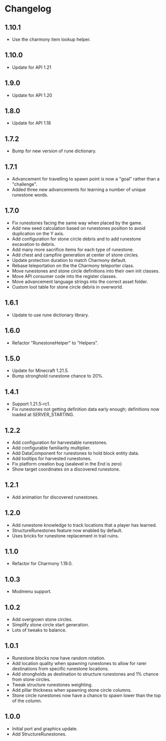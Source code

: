 # Changelog

## 1.10.1

- Use the charmony item lookup helper.

## 1.10.0

- Update for API 1.21

## 1.9.0

- Update for API 1.20

## 1.8.0

- Update for API 1.18

## 1.7.2

- Bump for new version of rune dictionary.

## 1.7.1

- Advancement for travelling to spawn point is now a "goal" rather than a "challenge".
- Added three new advancements for learning a number of unique runestone words.

## 1.7.0

- Fix runestones facing the same way when placed by the game.
- Add new seed calculation based on runestones position to avoid duplication on the Y axis.
- Add configuration for stone circle debris and to add runestone excavation to debris.
- Add many more sacrifice items for each type of runestone.
- Add chest and campfire generation at center of stone circles.
- Update protection duration to match Charmony default.
- Rebase teleportation on the the Charmony teleporter class.
- Move runestones and stone circle definitions into their own init classes.
- Move API consumer code into the register classes.
- Move advancement language strings into the correct asset folder.
- Custom loot table for stone circle debris in overworld.

## 1.6.1

- Update to use rune dictionary library.

## 1.6.0

- Refactor "RunestoneHelper" to "Helpers".

## 1.5.0

- Update for Minecraft 1.21.5.
- Bump stronghold runestone chance to 20%.

## 1.4.1

- Support 1.21.5-rc1.
- Fix runestones not getting definition data early enough; definitions now loaded at SERVER_STARTING. 

## 1.2.2

- Add configuration for harvestable runestones.
- Add configurable familiarity multiplier.
- Add DataComponent for runestones to hold block entity data.
- Add tooltips for harvested runestones.
- Fix platform creation bug (sealevel in the End is zero)
- Show target coordinates on a discovered runestone.

## 1.2.1

- Add animation for discovered runestones.

## 1.2.0

- Add runestone knowledge to track locations that a player has learned.
- StructureRunestones feature now enabled by default.
- Uses bricks for runestone replacement in trail ruins.

## 1.1.0

- Refactor for Charmony 1.19.0.

## 1.0.3

- Modmenu support.

## 1.0.2

- Add overgrown stone circles.
- Simplify stone circle start generation.
- Lots of tweaks to balance.

## 1.0.1

- Runestone blocks now have random rotation.
- Add location quality when spawning runestones to allow for rarer destinations from specific runestone locations.
- Add strongholds as destination to structure runestones and 1% chance from stone circles.
- Tweak structure runestones weighting.
- Add pillar thickness when spawning stone circle columns.
- Stone circle runestones now have a chance to spawn lower than the top of the column.

## 1.0.0

- Initial port and graphics update.
- Add StructureRunestones.